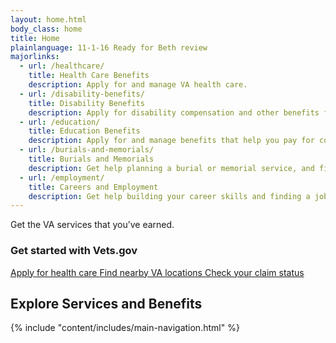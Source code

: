 ```yaml
---
layout: home.html
body_class: home
title: Home
plainlanguage: 11-1-16 Ready for Beth review
majorlinks:
  - url: /healthcare/
    title: Health Care Benefits
    description: Apply for and manage VA health care.
  - url: /disability-benefits/
    title: Disability Benefits
    description: Apply for disability compensation and other benefits for conditions related to your military service.
  - url: /education/
    title: Education Benefits
    description: Apply for and manage benefits that help you pay for college and training programs.
  - url: /burials-and-memorials/
    title: Burials and Memorials
    description: Get help planning a burial or memorial service, and find out how to get survivor and dependent benefits.
  - url: /employment/
    title: Careers and Employment
    description: Get help building your career skills and finding a job.
---
```

<div class="splash--home"> 
  <div class="home-tagline">Get the VA services that you’ve earned.</div>
</div>

<div class="popular-container row">
<h3>Get started with Vets.gov</h3>
<div class="va-flex">   
  <a href="/healthcare/apply/" class="usa-button usa-button-outline">
    Apply for health care
  </a>

  <a href="/facilities/" class="usa-button usa-button-outline">
    Find nearby VA locations
  </a>

  <a href="/track-claims/" class="usa-button usa-button-outline">
    Check your claim status
  </a>
</div>
</div>

<div class="main" role="main">
  <h2 class="va-h-ruled--stars">Explore Services and Benefits</h2>

  {% include "content/includes/main-navigation.html" %}
</div>
